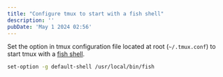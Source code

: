 ```yaml
---
title: "Configure tmux to start with a fish shell"
description: ''
pubDate: 'May 1 2024 02:56'
---
```


Set the option in tmux configuration file located at root (`~/.tmux.conf`) to start tmux with a [fish shell](/notes/fish_shell).

```sh
set-option -g default-shell /usr/local/bin/fish
```
